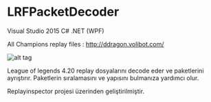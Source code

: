 # LRFPacketDecoder

Visual Studio 2015 C# .NET (WPF)

All Champions replay files : http://ddragon.volibot.com/

![alt tag](http://image.prntscr.com/image/89ba15f5aa3747ccae8c206608fee932.png)

League of legends 4.20 replay dosyalarını decode eder ve paketlerini ayrıştırır. 
Paketlerin sıralamasını ve yapısını bulmanıza yardımcı olur.

Replayinspector projesi üzerinden geliştirilmiştir.

